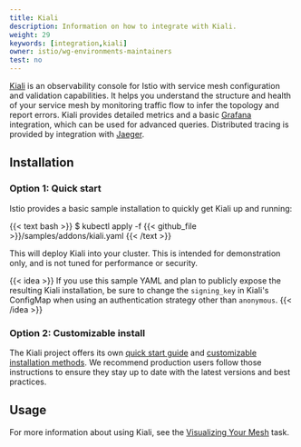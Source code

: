 ```yaml
---
title: Kiali
description: Information on how to integrate with Kiali.
weight: 29
keywords: [integration,kiali]
owner: istio/wg-environments-maintainers
test: no
---
```


[Kiali](https://kiali.io/) is an observability console for Istio with service mesh configuration and validation capabilities.
It helps you understand the structure and health of your service mesh by monitoring traffic flow to infer the topology and report errors.
Kiali provides detailed metrics and a basic [Grafana](/pt-br/docs/ops/integrations/grafana) integration, which can be used for advanced queries.
Distributed tracing is provided by integration with [Jaeger](/pt-br/docs/ops/integrations/jaeger).

## Installation

### Option 1: Quick start

Istio provides a basic sample installation to quickly get Kiali up and running:

{{< text bash >}}
$ kubectl apply -f {{< github_file >}}/samples/addons/kiali.yaml
{{< /text >}}

This will deploy Kiali into your cluster. This is intended for demonstration only, and is not tuned for performance or security.

{{< idea >}}
If you use this sample YAML and plan to publicly expose the resulting Kiali
installation, be sure to change the `signing_key` in Kiali's ConfigMap when using an
authentication strategy other than `anonymous`.
{{< /idea >}}

### Option 2: Customizable install

The Kiali project offers its own [quick start guide](https://kiali.io/docs/installation/quick-start)
and [customizable installation methods](https://kiali.io/docs/installation/installation-guide).
We recommend production users follow those instructions to ensure they stay up to date with the latest versions and best practices.

## Usage

For more information about using Kiali, see the [Visualizing Your Mesh](/pt-br/docs/tasks/observability/kiali/) task.
